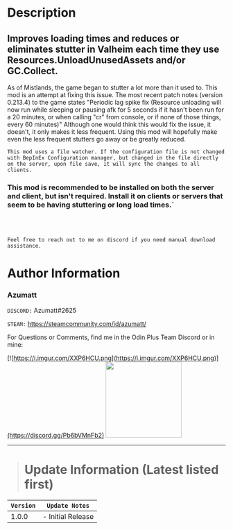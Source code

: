 # Description

## Improves loading times and reduces or eliminates stutter in Valheim each time they use Resources.UnloadUnusedAssets and/or GC.Collect.

As of Mistlands, the game began to stutter a lot more than it used to. This mod is an attempt at fixing this issue. The most recent patch notes (version 0.213.4) to the game states "Periodic lag spike fix (Resource unloading will now run while sleeping or pausing afk for 5 seconds if it hasn't been run for a 20 minutes, or when calling "cr" from console, or if none of those things, every 60 minutes)" 
Although one would think this would fix the issue, it doesn't, it only makes it less frequent. Using this mod will hopefully make even the less frequent stutters go away or be greatly reduced.

`This mod uses a file watcher. If the configuration file is not changed with BepInEx Configuration manager, but changed in the file directly on the server, upon file save, it will sync the changes to all clients.`

### This mod is recommended to be installed on both the server and client, but isn't required. Install it on clients or servers that seem to be having stuttering or long load times.`

<br><br>

`Feel free to reach out to me on discord if you need manual download assistance.`


# Author Information

### Azumatt

`DISCORD:` Azumatt#2625

`STEAM:` https://steamcommunity.com/id/azumatt/

For Questions or Comments, find me in the Odin Plus Team Discord or in mine:

[![https://i.imgur.com/XXP6HCU.png](https://i.imgur.com/XXP6HCU.png)](https://discord.gg/Pb6bVMnFb2)
<a href="https://discord.gg/pdHgy6Bsng"><img src="https://i.imgur.com/Xlcbmm9.png" href="https://discord.gg/pdHgy6Bsng" width="175" height="175"></a>
***

> # Update Information (Latest listed first)

| `Version` | `Update Notes`    |
|-----------|-------------------|
| 1.0.0     | - Initial Release |